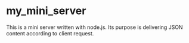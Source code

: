 # my_mini_server
This is a mini server written with node.js. Its purpose is delivering JSON content according to client request.
